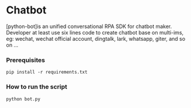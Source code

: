 # Chatbot
[python-bot]is an unified conversational RPA SDK for chatbot maker. Developer at least use six lines code to create chatbot base on multi-ims, eg: wechat, wechat official account, dingtalk, lark, whatsapp, giter, and so on ...


### Prerequisites

```shell
pip install -r requirements.txt
```

### How to run the script

```python
python bot.py
```
